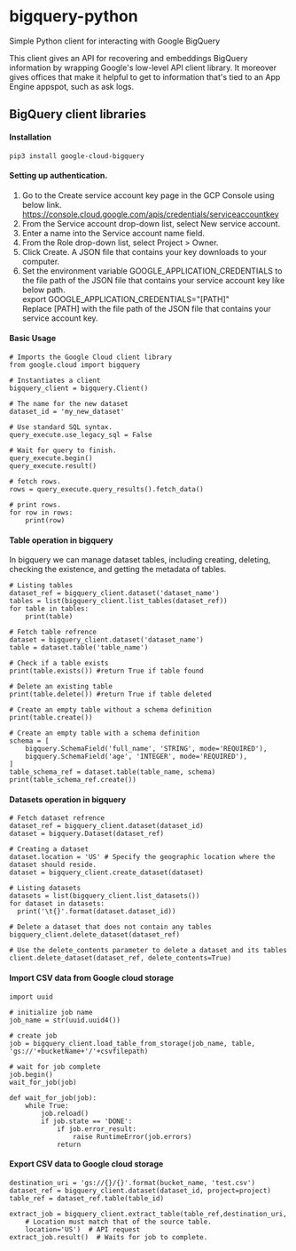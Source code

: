 # bigquery-python
Simple Python client for interacting with Google BigQuery

This client gives an API for recovering and embeddings BigQuery information by wrapping Google's low-level API client library. It moreover gives offices that make it helpful to get to information that's tied to an App Engine appspot, such as ask logs.
## BigQuery client libraries

#### Installation
```
pip3 install google-cloud-bigquery
```    
#### Setting up authentication.</br>
1. Go to the Create service account key page in the GCP Console using below link.</br>
    https://console.cloud.google.com/apis/credentials/serviceaccountkey</br>
2. From the Service account drop-down list, select New service account.</br>
3. Enter a name into the Service account name field.</br>
4. From the Role drop-down list, select Project > Owner.</br>
5. Click Create. A JSON file that contains your key downloads to your computer.</br>
6. Set the environment variable GOOGLE_APPLICATION_CREDENTIALS to the file path of the JSON file that contains your service account key like below path.</br>
   export GOOGLE_APPLICATION_CREDENTIALS="[PATH]" </br>
   Replace [PATH] with the file path of the JSON file that contains your service account key.
   
#### Basic Usage
```
# Imports the Google Cloud client library
from google.cloud import bigquery

# Instantiates a client
bigquery_client = bigquery.Client()

# The name for the new dataset
dataset_id = 'my_new_dataset'

# Use standard SQL syntax.
query_execute.use_legacy_sql = False

# Wait for query to finish.
query_execute.begin()
query_execute.result()

# fetch rows. 
rows = query_execute.query_results().fetch_data()

# print rows.
for row in rows:
    print(row)

```
   
#### Table operation in bigquery
In bigquery we can manage dataset tables, including creating, deleting, checking the existence, and getting the metadata of tables.

```
# Listing tables
dataset_ref = bigquery_client.dataset('dataset_name')
tables = list(bigquery_client.list_tables(dataset_ref))
for table in tables:
    print(table)

# Fetch table refrence
dataset = bigquery_client.dataset('dataset_name')
table = dataset.table('table_name')

# Check if a table exists
print(table.exists()) #return True if table found

# Delete an existing table
print(table.delete()) #return True if table deleted

# Create an empty table without a schema definition
print(table.create())

# Create an empty table with a schema definition
schema = [
    bigquery.SchemaField('full_name', 'STRING', mode='REQUIRED'),
    bigquery.SchemaField('age', 'INTEGER', mode='REQUIRED'),
]
table_schema_ref = dataset.table(table_name, schema)
print(table_schema_ref.create())

```

#### Datasets operation in bigquery
```
# Fetch dataset refrence
dataset_ref = bigquery_client.dataset(dataset_id)
dataset = bigquery.Dataset(dataset_ref)

# Creating a dataset
dataset.location = 'US' # Specify the geographic location where the dataset should reside.
dataset = bigquery_client.create_dataset(dataset)

# Listing datasets
datasets = list(bigquery_client.list_datasets())
for dataset in datasets:
  print('\t{}'.format(dataset.dataset_id))
  
# Delete a dataset that does not contain any tables
bigquery_client.delete_dataset(dataset_ref)

# Use the delete_contents parameter to delete a dataset and its tables
client.delete_dataset(dataset_ref, delete_contents=True)
```

#### Import CSV data from Google cloud storage
``` 
import uuid

# initialize job name
job_name = str(uuid.uuid4())

# create job
job = bigquery_client.load_table_from_storage(job_name, table, 'gs://'+bucketName+'/'+csvfilepath)

# wait for job complete
job.begin()
wait_for_job(job)

def wait_for_job(job):
    while True:
        job.reload()
        if job.state == 'DONE':
            if job.error_result:
                raise RuntimeError(job.errors)
            return
```

#### Export CSV data to Google cloud storage

```
destination_uri = 'gs://{}/{}'.format(bucket_name, 'test.csv')
dataset_ref = bigquery_client.dataset(dataset_id, project=project)
table_ref = dataset_ref.table(table_id)

extract_job = bigquery_client.extract_table(table_ref,destination_uri,
    # Location must match that of the source table.
    location='US')  # API request
extract_job.result()  # Waits for job to complete.
```
